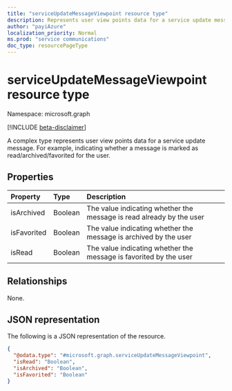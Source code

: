 ```yaml
---
title: "serviceUpdateMessageViewpoint resource type"
description: Represents user view points data for a service update message."
author: "payiAzure"
localization_priority: Normal
ms.prod: "service communications"
doc_type: resourcePageType
---
```


# serviceUpdateMessageViewpoint resource type

Namespace: microsoft.graph

[!INCLUDE [beta-disclaimer](../../includes/beta-disclaimer.md)]

A complex type represents user view points data for a service update message. For example, indicating whether a message is marked as read/archived/favorited for the user.

## Properties
|Property|Type|Description|
|:---|:---|:---|
|isArchived|Boolean|The value indicating whether the message is read already by the user|
|isFavorited|Boolean|The value indicating whether the message is archived by the user|
|isRead|Boolean|The value indicating whether the message is favorited by the user|

## Relationships
None.

## JSON representation
The following is a JSON representation of the resource.
<!-- {
  "blockType": "resource",
  "@odata.type": "microsoft.graph.serviceUpdateMessageViewpoint"
}
-->
``` json
{
  "@odata.type": "#microsoft.graph.serviceUpdateMessageViewpoint",
  "isRead": "Boolean",
  "isArchived": "Boolean",
  "isFavorited": "Boolean"
}
```